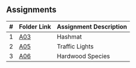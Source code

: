 ##  Assignments

|   #   | Folder Link | Assignment Description |
| :---: | ----------- | ---------------------- |
|   1   | [A03](./A03)    | Hashmat          |
|   2   | [A05](./A05)    | Traffic Lights          |
|   3   | [A06](./A06)    | Hardwood Species          |
